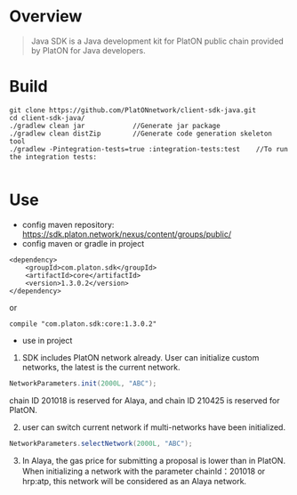 # Overview
> Java SDK is a Java development kit for PlatON public chain provided by PlatON for Java developers.

# Build
```
git clone https://github.com/PlatONnetwork/client-sdk-java.git
cd client-sdk-java/
./gradlew clean jar            //Generate jar package
./gradlew clean distZip        //Generate code generation skeleton tool
./gradlew -Pintegration-tests=true :integration-tests:test    //To run the integration tests:
   
``` 

# Use

* config maven repository:  https://sdk.platon.network/nexus/content/groups/public/
* config maven or gradle in project

```
<dependency>
    <groupId>com.platon.sdk</groupId>
    <artifactId>core</artifactId>
    <version>1.3.0.2</version>
</dependency>
```

or

```
compile "com.platon.sdk:core:1.3.0.2"
```

* use in project

1. SDK includes PlatON network already. User can initialize custom networks, the latest is the current network.
```java
NetworkParameters.init(2000L, "ABC");  
```

chain ID 201018 is reserved for Alaya, and chain ID 210425 is reserved for PlatON.

2. user can switch current network if multi-networks have been initialized.
```java
NetworkParameters.selectNetwork(2000L, "ABC");  
```
3. In Alaya, the gas price for submitting a proposal is lower than in PlatON. When initializing a network with the parameter chainId：201018 or hrp:atp, this network will be considered as an Alaya network.
